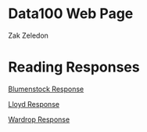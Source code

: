 # Data100 Web Page

Zak Zeledon

# Reading Responses
[Blumenstock Response](https://szzeledon.github.io/workshop3/Blumenstock)

[Lloyd Response](https://szzeledon.github.io/workshop3/T.%20Lloyd%20Response)

[Wardrop Response](https://szzeledon.github.io/workshop3/Wardrop%20Response)
